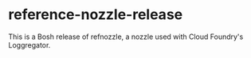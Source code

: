 
# reference-nozzle-release

This is a Bosh release of refnozzle, a nozzle used with Cloud Foundry's
Loggregator.
